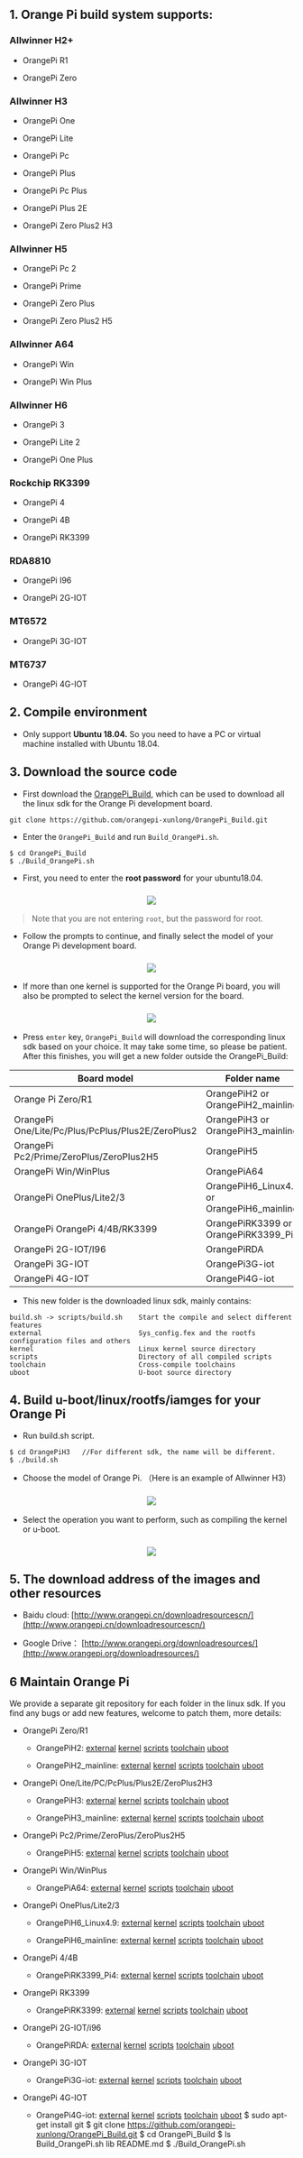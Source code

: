 
## 1. Orange Pi build system supports:

### Allwinner H2+
	
  * OrangePi R1				
 
  * OrangePi Zero	
  
### Allwinner H3

  * OrangePi One			

  * OrangePi Lite			
	
  * OrangePi Pc	
  
  * OrangePi Plus		

  * OrangePi Pc Plus			

  * OrangePi Plus 2E			

  * OrangePi Zero Plus2 H3		

### Allwinner H5

  * OrangePi Pc 2			

  * OrangePi Prime	
  
  * OrangePi Zero Plus

  * OrangePi Zero Plus2 H5	
  
### Allwinner A64

  * OrangePi Win			
  
  * OrangePi Win Plus	
  
### Allwinner H6  

  * OrangePi 3				

  * OrangePi Lite 2			

  * OrangePi One Plus			
  
### Rockchip RK3399
  
  * OrangePi 4
  
  * OrangePi 4B
  
  * OrangePi RK3399
  
### RDA8810
  
  * OrangePi I96			

  * OrangePi 2G-IOT			

### MT6572

  * OrangePi 3G-IOT			
  
### MT6737
		
  * OrangePi 4G-IOT			

## 2. Compile environment

* Only support **Ubuntu 18.04.** So you need to have a PC or virtual machine installed with Ubuntu 18.04.

## 3. Download the source code

* First download the [OrangePi_Build](https://github.com/orangepi-xunlong/OrangePi_Build), which can be used to download all the linux sdk for the Orange Pi development board.
      
```
git clone https://github.com/orangepi-xunlong/OrangePi_Build.git
```
  
* Enter the ```OrangePi_Build``` and run ```Build_OrangePi.sh```.

```
$ cd OrangePi_Build
$ ./Build_OrangePi.sh
```

* First, you need to enter the **root password** for your ubuntu18.04.

<h3 align=center><img src="https://github.com/orangepi-xunlong/MarkdownPicture/blob/master/OrangePi_Build/1.jpg"></h3>

> Note that you are not entering ```root```, but the password for root.

* Follow the prompts to continue, and finally select the model of your Orange Pi development board. 

<h3 align=center><img src="https://github.com/orangepi-xunlong/MarkdownPicture/blob/master/OrangePi_Build/2.jpg"></h3>

* If more than one kernel is supported for the Orange Pi board, you will also be prompted to select the kernel version for the board.

<h3 align=center><img src="https://github.com/orangepi-xunlong/MarkdownPicture/blob/master/OrangePi_Build/3.jpg"></h3>

* Press ```enter``` key, ```OrangePi_Build``` will download the corresponding linux sdk based on your choice. It may take some time, so please be patient. After this finishes, you will get a new folder outside the OrangePi_Build:

Board model | Folder name
---|---
Orange Pi Zero/R1 | OrangePiH2 or OrangePiH2_mainline
OrangePi One/Lite/Pc/Plus/PcPlus/Plus2E/ZeroPlus2 | OrangePiH3 or OrangePiH3_mainline
OrangePi Pc2/Prime/ZeroPlus/ZeroPlus2H5 | OrangePiH5
OrangePi Win/WinPlus| OrangePiA64
OrangePi OnePlus/Lite2/3 | OrangePiH6_Linux4.9 or OrangePiH6_mainline
OrangePi OrangePi 4/4B/RK3399|OrangePiRK3399 or OrangePiRK3399_Pi4
OrangePi 2G-IOT/I96 | OrangePiRDA
OrangePi 3G-IOT |OrangePi3G-iot
OrangePi 4G-IOT|OrangePi4G-iot

* This new folder is the downloaded linux sdk, mainly contains:

```
build.sh -> scripts/build.sh    Start the compile and select different features
external                        Sys_config.fex and the rootfs configuration files and others
kernel                          Linux kernel source directory
scripts                         Directory of all compiled scripts
toolchain                       Cross-compile toolchains
uboot                           U-boot source directory
```

## 4. Build u-boot/linux/rootfs/iamges for your Orange Pi

* Run build.sh script.

```
$ cd OrangePiH3   //For different sdk, the name will be different.
$ ./build.sh
```

* Choose the model of Orange Pi. （Here is an example of Allwinner H3）

<h3 align=center><img src="https://github.com/orangepi-xunlong/MarkdownPicture/blob/master/OrangePi_Build/4.jpg"></h3>

* Select the operation you want to perform, such as compiling the kernel or u-boot.

<h3 align=center><img src="https://github.com/orangepi-xunlong/MarkdownPicture/blob/master/OrangePi_Build/5.jpg"></h3>

## 5. The download address of the images and other resources

- Baidu cloud: [http://www.orangepi.cn/downloadresourcescn/](http://www.orangepi.cn/downloadresourcescn/)

- Google Drive： [http://www.orangepi.org/downloadresources/](http://www.orangepi.org/downloadresources/)

## 6 Maintain Orange Pi

We provide a separate git repository for each folder in the linux sdk. If you find any bugs or add new features, welcome to patch them, more details:
  
* OrangePi Zero/R1

    * OrangePiH2:
        [external](https://github.com/orangepi-xunlong/external/tree/master)
        [kernel](https://github.com/orangepi-xunlong/OrangePiH3_kernel)
        [scripts](https://github.com/orangepi-xunlong/scripts/tree/master)
        [toolchain](https://github.com/orangepi-xunlong/toolchain/tree/arm-linux-gnueabi-1.13.1)
        [uboot](https://github.com/orangepi-xunlong/OrangePiH3_uboot)
	
    * OrangePiH2_mainline: 
	[external](https://github.com/orangepi-xunlong/external/tree/master) 
	[kernel](https://github.com/orangepi-xunlong/mainline_kernel/tree/master)
	[scripts](https://github.com/orangepi-xunlong/scripts/tree/master)
	[toolchain](https://github.com/orangepi-xunlong/toolchain/tree/arm-linux-gnueabihf-7.2.1)
	[uboot](https://github.com/orangepi-xunlong/mainline_uboot)

* OrangePi One/Lite/PC/PcPlus/Plus2E/ZeroPlus2H3

    * OrangePiH3: 
	[external](https://github.com/orangepi-xunlong/external/tree/orangepi-h3_v1.0)
	[kernel](https://github.com/orangepi-xunlong/OrangePiH3_kernel)
	[scripts](https://github.com/orangepi-xunlong/scripts/tree/orangepi-h2h3)
	[toolchain](https://github.com/orangepi-xunlong/toolchain/tree/arm-linux-gnueabi-1.13.1)
	[uboot](https://github.com/orangepi-xunlong/OrangePiH3_uboot)

    * OrangePiH3_mainline: 
	[external](https://github.com/orangepi-xunlong/external/tree/orangepi-h3_v1.0)
	[kernel](https://github.com/orangepi-xunlong/mainline_kernel/tree/orangepi-h3)
	[scripts](https://github.com/orangepi-xunlong/scripts/tree/orangepi-h2h3)
	[toolchain](https://github.com/orangepi-xunlong/toolchain/tree/arm-linux-gnueabihf-7.2.1)
	[uboot](https://github.com/orangepi-xunlong/mainline_uboot)

* OrangePi Pc2/Prime/ZeroPlus/ZeroPlus2H5

    * OrangePiH5: 
	[external](https://github.com/orangepi-xunlong/external)
	[kernel](https://github.com/orangepi-xunlong/OrangePiH5_kernel)
	[scripts](https://github.com/orangepi-xunlong/scripts)
	[toolchain](https://github.com/orangepi-xunlong/toolchain/tree/aarch64-linux-gnu-4.9)
	[uboot](https://github.com/orangepi-xunlong/OrangePiH5_uboot)

* OrangePi Win/WinPlus

    * OrangePiA64: 
	[external](https://github.com/orangepi-xunlong/external)
	[kernel](https://github.com/orangepi-xunlong/OrangePiA64_kernel)
	[scripts](https://github.com/orangepi-xunlong/scripts)
	[toolchain](https://github.com/orangepi-xunlong/toolchain/tree/aarch64-linux-gnu-4.9)
	[uboot](https://github.com/orangepi-xunlong/OrangePiA64_uboot)

* OrangePi OnePlus/Lite2/3

    * OrangePiH6_Linux4.9: 
	[external](https://github.com/orangepi-xunlong/external)
	[kernel](https://github.com/orangepi-xunlong/OrangePiH6_Linux4_9)
	[scripts](https://github.com/orangepi-xunlong/external/tree/orangepi-h6_v2.0.2)
	[toolchain](https://github.com/orangepi-xunlong/toolchain/tree/aarch64-linux-gnu-4.9)
	[uboot](https://github.com/orangepi-xunlong/OrangePiH6_uboot/tree/Linux4.9)

    * OrangePiH6_mainline: 
	[external](https://github.com/orangepi-xunlong/external/tree/orangepi-h6_v2.0.2)
	[kernel](https://github.com/orangepi-xunlong/mainline_kernel/tree/orangepi-h6)
	[scripts](https://github.com/orangepi-xunlong/scripts/tree/orangepi-h6_v2.0.2)
	[toolchain](https://github.com/orangepi-xunlong/toolchain/tree/aarch64-linux-gnu-7.4.1)
	[uboot](https://github.com/orangepi-xunlong/mainline_uboot/tree/orangepi-h6)

* OrangePi 4/4B

    * OrangePiRK3399_Pi4: 
	[external](https://github.com/orangepi-xunlong/OrangePiRK3399_external/tree/orangepi_4)
	[kernel](https://github.com/orangepi-xunlong/OrangePiRK3399_kernel.git)
	[scripts](https://github.com/orangepi-xunlong/OrangePiRK3399_scripts/tree/orangepi_4)
	[toolchain](https://github.com/orangepi-xunlong/toolchain/tree/aarch64-linux-gnu-6.3)
	[uboot](https://github.com/orangepi-xunlong/OrangePiRK3399_uboot.git)  

* OrangePi RK3399 

    * OrangePiRK3399: 
	[external](https://github.com/orangepi-xunlong/OrangePiRK3399_external.git)
	[kernel](https://github.com/orangepi-xunlong/OrangePiRK3399_kernel/tree/linux4.4.103)
	[scripts](https://github.com/orangepi-xunlong/OrangePiRK3399_scripts.git)
	[toolchain](https://github.com/orangepi-xunlong/toolchain/tree/aarch64-linux-gnu-6.3)
	[uboot](https://github.com/orangepi-xunlong/OrangePiRK3399_uboot/tree/orangepi_rk3399)

* OrangePi 2G-IOT/i96

    * OrangePiRDA: 
	[external](https://github.com/orangepi-xunlong/OrangePiRDA_kernel.git)
	[kernel](https://github.com/orangepi-xunlong/OrangePiRDA_kernel.git)
	[scripts](https://github.com/orangepi-xunlong/OrangePiRDA_kernel.git)
	[toolchain](https://github.com/orangepi-xunlong/toolchain/tree/arm-linux-gnueabi-1.13.1)
	[uboot](https://github.com/orangepi-xunlong/OrangePiRDA_kernel.git)

* OrangePi 3G-IOT

    * OrangePi3G-iot: 
	[external](https://github.com/orangepi-xunlong/OrangePi3G-iot_external.git)
	[kernel](https://github.com/orangepi-xunlong/OrangePi3G-iot_kernel.git)
	[scripts](https://github.com/orangepi-xunlong/OrangePi3G-iot_scripts.git)
	[toolchain](https://github.com/orangepi-xunlong/toolchain/tree/arm-eabi-4.7)
	[uboot](https://github.com/orangepi-xunlong/OrangePi3G-iot_bootloader.git)

* OrangePi 4G-IOT

    * OrangePi4G-iot: 
	[external](https://github.com/orangepi-xunlong/OrangePi4G-iot_external.git)
	[kernel](https://github.com/orangepi-xunlong/OrangePi4G-iot_kernel.git)
	[scripts](https://github.com/orangepi-xunlong/OrangePi4G-iot_scripts.git)
	[toolchain](https://github.com/orangepi-xunlong/toolchain/tree/arm-eabi-4.8)
	[uboot](https://github.com/orangepi-xunlong/OrangePi4G-iot_bootloader.git)
$ sudo apt-get install git
$ git clone https://github.com/orangepi-xunlong/OrangePi_Build.git
$ cd OrangePi_Build
$ ls
Build_OrangePi.sh lib README.md
$ ./Build_OrangePi.sh

